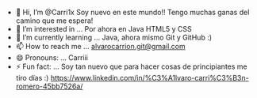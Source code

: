 - 👋 Hi, I’m @Carri1x   Soy nuevo en este mundo!! Tengo muchas ganas del camino que me espera! 
- 👀 I’m interested in ... Por ahora en Java HTML5 y CSS 
- 🌱 I’m currently learning ... Java, ahora mismo Git y GitHub :)
- 📫 How to reach me ... alvarocarrion.git@gmail.com  
- 😄 Pronouns: ... Carriii
- ⚡ Fun fact: ... Soy tan nuevo que para hacer cosas de principiantes me tiro días :)
https://www.linkedin.com/in/%C3%A1lvaro-carri%C3%B3n-romero-45bb7526a/
<!---
Carri1x/Carri1x is a ✨ special ✨ repository because its `README.md` (this file) appears on your GitHub profile.
You can click the Preview link to take a look at your changes.
--->
